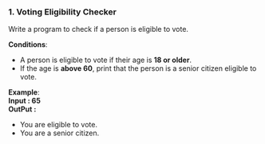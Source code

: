 ### **1. Voting Eligibility Checker**  
Write a program to check if a person is eligible to vote.  

**Conditions**:  
- A person is eligible to vote if their age is **18 or older**.  
- If the age is **above 60**, print that the person is a senior citizen eligible to vote.  

**Example**:  
**Input : 65**
</br>
**OutPut :**
* You are eligible to vote.
* You are a senior citizen.


